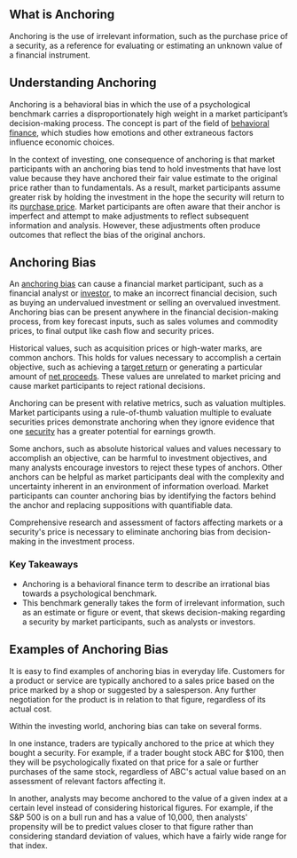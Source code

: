 ## What is Anchoring

Anchoring is the use of irrelevant information, such as the purchase price of a security, as a reference for evaluating or estimating an unknown value of a financial instrument.

## Understanding Anchoring

Anchoring is a behavioral bias in which the use of a psychological benchmark carries a disproportionately high weight in a market participant’s decision-making process. The concept is part of the field of [behavioral finance](https://www.investopedia.com/terms/b/behavioralfinance.asp), which studies how emotions and other extraneous factors influence economic choices.

In the context of investing, one consequence of anchoring is that market participants with an anchoring bias tend to hold investments that have lost value because they have anchored their fair value estimate to the original price rather than to fundamentals. As a result, market participants assume greater risk by holding the investment in the hope the security will return to its [purchase price](https://www.investopedia.com/terms/p/purchaseprice.asp). Market participants are often aware that their anchor is imperfect and attempt to make adjustments to reflect subsequent information and analysis. However, these adjustments often produce outcomes that reflect the bias of the original anchors.

## Anchoring Bias

An [anchoring bias](https://www.investopedia.com/terms/a/anchoring-and-adjustment.asp) can cause a financial market participant, such as a financial analyst or [investor](https://www.investopedia.com/terms/i/investor.asp), to make an incorrect financial decision, such as buying an undervalued investment or selling an overvalued investment. Anchoring bias can be present anywhere in the financial decision-making process, from key forecast inputs, such as sales volumes and commodity prices, to final output like cash flow and security prices.

Historical values, such as acquisition prices or high-water marks, are common anchors. This holds for values necessary to accomplish a certain objective, such as achieving a [target return](https://www.investopedia.com/terms/t/target-return.asp) or generating a particular amount of [net proceeds](https://www.investopedia.com/terms/n/netproceeds.asp). These values are unrelated to market pricing and cause market participants to reject rational decisions.

Anchoring can be present with relative metrics, such as valuation multiples. Market participants using a rule-of-thumb valuation multiple to evaluate securities prices demonstrate anchoring when they ignore evidence that one [security](https://www.investopedia.com/terms/s/security.asp) has a greater potential for earnings growth.

Some anchors, such as absolute historical values and values necessary to accomplish an objective, can be harmful to investment objectives, and many analysts encourage investors to reject these types of anchors. Other anchors can be helpful as market participants deal with the complexity and uncertainty inherent in an environment of information overload. Market participants can counter anchoring bias by identifying the factors behind the anchor and replacing suppositions with quantifiable data.

Comprehensive research and assessment of factors affecting markets or a security's price is necessary to eliminate anchoring bias from decision-making in the investment process.

### Key Takeaways

-   Anchoring is a behavioral finance term to describe an irrational bias towards a psychological benchmark.
-   This benchmark generally takes the form of irrelevant information, such as an estimate or figure or event, that skews decision-making regarding a security by market participants, such as analysts or investors.

## Examples of Anchoring Bias

It is easy to find examples of anchoring bias in everyday life. Customers for a product or service are typically anchored to a sales price based on the price marked by a shop or suggested by a salesperson. Any further negotiation for the product is in relation to that figure, regardless of its actual cost.

Within the investing world, anchoring bias can take on several forms.

In one instance, traders are typically anchored to the price at which they bought a security. For example, if a trader bought stock ABC for $100, then they will be psychologically fixated on that price for a sale or further purchases of the same stock, regardless of ABC's actual value based on an assessment of relevant factors affecting it.

In another, analysts may become anchored to the value of a given index at a certain level instead of considering historical figures. For example, if the S&P 500 is on a bull run and has a value of 10,000, then analysts' propensity will be to predict values closer to that figure rather than considering standard deviation of values, which have a fairly wide range for that index.